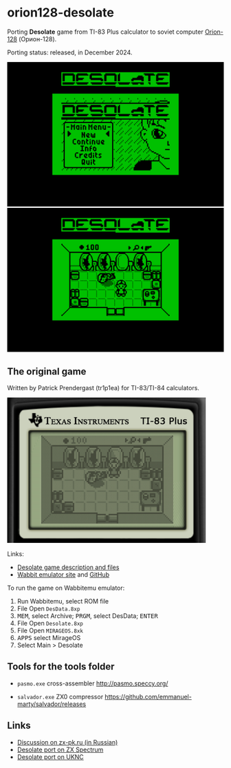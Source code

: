 # orion128-desolate
Porting **Desolate** game from TI-83 Plus calculator to soviet computer [Orion-128](https://en.wikipedia.org/wiki/Orion-128) (Орион-128).

Porting status: released, in December 2024.

![](screenshot/port-menu.png) ![](screenshot/port-room1.png)


## The original game

Written by Patrick Prendergast (tr1p1ea) for TI-83/TI-84 calculators.

![](screenshot/original-room1.png)

Links:
 - [Desolate game description and files](https://www.ticalc.org/archives/files/fileinfo/348/34879.html)
 - [Wabbit emulator site](http://wabbitemu.org/) and [GitHub](https://github.com/sputt/wabbitemu)

To run the game on Wabbitemu emulator:
 1. Run Wabbitemu, select ROM file
 2. File Open `DesData.8xp`
 3. <kbd>MEM</kbd>, select Archive; <kbd>PRGM</kbd>, select DesData; <kbd>ENTER</kbd>
 4. File Open `Desolate.8xp`
 5. File Open `MIRAGEOS.8xk`
 6. <kbd>APPS</kbd> select MirageOS
 7. Select Main > Desolate


## Tools for the tools folder

 - `pasmo.exe` cross-assembler
   http://pasmo.speccy.org/

 - `salvador.exe` ZX0 compressor
   https://github.com/emmanuel-marty/salvador/releases


## Links

 - [Discussion on zx-pk.ru (in Russian)](https://zx-pk.ru/threads/36048-portirovanie-igry-desolate-na-orion-128.html)
 - [Desolate port on ZX Spectrum](https://github.com/nzeemin/spectrum-desolate)
 - [Desolate port on UKNC](https://github.com/nzeemin/uknc-desolate)

